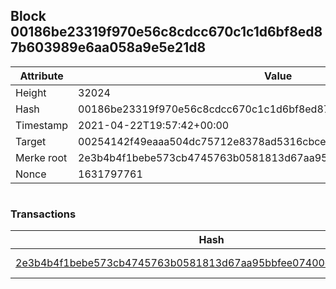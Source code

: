 ## Block 00186be23319f970e56c8cdcc670c1c1d6bf8ed87b603989e6aa058a9e5e21d8

Attribute | Value
--- | ---
Height | 32024
Hash | 00186be23319f970e56c8cdcc670c1c1d6bf8ed87b603989e6aa058a9e5e21d8
Timestamp | 2021-04-22T19:57:42+00:00
Target | 00254142f49eaaa504dc75712e8378ad5316cbcead634704b3734b6271167cc4
Merke root | 2e3b4b4f1bebe573cb4745763b0581813d67aa95bbfee07400c9d222acdfbabc
Nonce | 1631797761

```

```

### Transactions

Hash | Amount
--- | ---
[2e3b4b4f1bebe573cb4745763b0581813d67aa95bbfee07400c9d222acdfbabc](2e3b4b4f1bebe573cb4745763b0581813d67aa95bbfee07400c9d222acdfbabc.md) | 10.00000000 SKEPTI 
